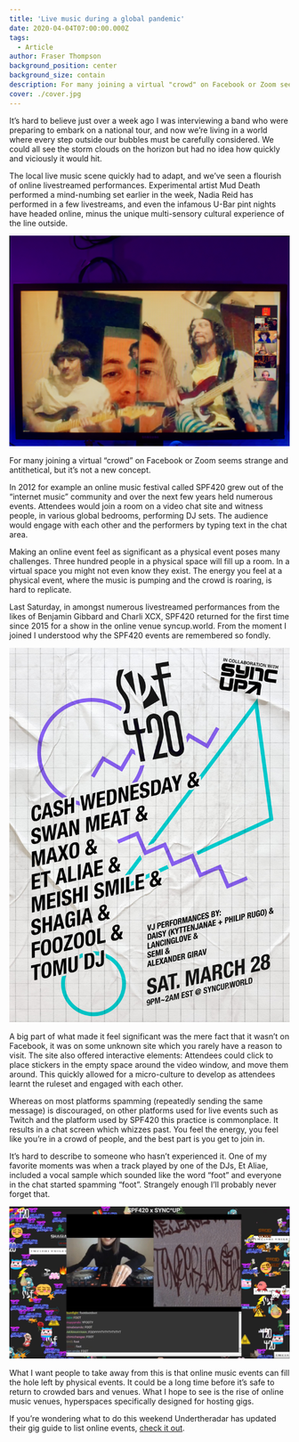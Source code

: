 ```yaml
---
title: 'Live music during a global pandemic'
date: 2020-04-04T07:00:00.000Z
tags:
  - Article
author: Fraser Thompson
background_position: center
background_size: contain
description: For many joining a virtual "crowd" on Facebook or Zoom seems strange and antithetical, but it’s not a new concept.
cover: ./cover.jpg
---
```


It’s hard to believe just over a week ago I was interviewing a band who were preparing to embark on a national tour, and now we’re living in a world where every step outside our bubbles must be carefully considered. We could all see the storm clouds on the horizon but had no idea how quickly and viciously it would hit.

The local live music scene quickly had to adapt, and we’ve seen a flourish of online livestreamed performances. Experimental artist Mud Death performed a mind-numbing set earlier in the week, Nadia Reid has performed in a few livestreams, and even the infamous U-Bar pint nights have headed online, minus the unique multi-sensory cultural experience of the line outside.

![Virtual pint night 1/4/20 via Zoom](./band.jpg)

For many joining a virtual “crowd” on Facebook or Zoom seems strange and antithetical, but it’s not a new concept.

In 2012 for example an online music festival called SPF420 grew out of the “internet music” community and over the next few years held numerous events. Attendees would join a room on a video chat site and witness people, in various global bedrooms, performing DJ sets. The audience would engage with each other and the performers by typing text in the chat area.

Making an online event feel as significant as a physical event poses many challenges. Three hundred people in a physical space will fill up a room. In a virtual space you might not even know they exist. The energy you feel at a physical event, where the music is pumping and the crowd is roaring, is hard to replicate.

Last Saturday, in amongst numerous livestreamed performances from the likes of Benjamin Gibbard and Charli XCX, SPF420 returned for the first time since 2015 for a show in the online venue syncup.world. From the moment I joined I understood why the SPF420 events are remembered so fondly.

![SPF420 27/3/2020 Poster](poster.jpg)

A big part of what made it feel significant was the mere fact that it wasn’t on Facebook, it was on some unknown site which you rarely have a reason to visit. The site also offered interactive elements: Attendees could click to place stickers in the empty space around the video window, and move them around. This quickly allowed for a micro-culture to develop as attendees learnt the ruleset and engaged with each other.

Whereas on most platforms spamming (repeatedly sending the same message) is discouraged, on other platforms used for live events such as Twitch and the platform used by SPF420 this practice is commonplace. It results in a chat screen which whizzes past. You feel the energy, you feel like you’re in a crowd of people, and the best part is you get to join in.

It’s hard to describe to someone who hasn’t experienced it. One of my favorite moments was when a track played by one of the DJs, Et Aliae, included a vocal sample which sounded like the word “foot” and everyone in the chat started spamming “foot”. Strangely enough I’ll probably never forget that.

![SPF420 27/3/2020: Et Aliae](spf420.jpg)

What I want people to take away from this is that online music events can fill the hole left by physical events. It could be a long time before it’s safe to return to crowded bars and venues. What I hope to see is the rise of online music venues, hyperspaces specifically designed for hosting gigs.

If you’re wondering what to do this weekend Undertheradar has updated their gig guide to list online events, [check it out](https://www.undertheradar.co.nz/utr/gigRegion/Online).
